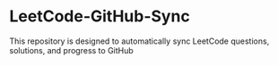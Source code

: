 # LeetCode-GitHub-Sync
This repository is designed to automatically sync LeetCode questions, solutions, and progress to GitHub
